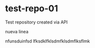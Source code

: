# test-repo-01
Test repository created via API

nueva linea

nfunsduinfsd
lfksdklfklsdmfklsdmflksflmk